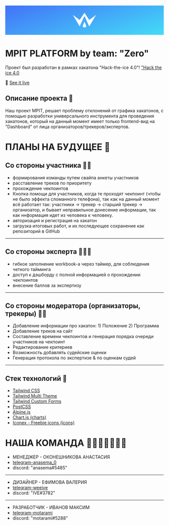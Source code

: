[![Header](https://github.com/motarami/mpit/blob/end/public/assets/img/header.png)]()

# MPIT PLATFORM by team: "Zero"
Проект был разработан в рамках хакатона "Hack-the-ice 4.0"!
["Hack the ice 4.0](https://ityakutia.com/hack-the-ice)


🧪 [See it live](https://windmillui.com/dashboard-html)


## Описание проекта 📖
Наш проект MPIT, решает проблему отклонений от графика хакатонов, с помощью разработки универсального инструмента для проведения хакатонов, который на данный момент имеет только frontend-вид на "Dashboard" от лица организаторов/трекеров/экспертов.


# ПЛАНЫ НА БУДУЩЕЕ 🔮

## Со стороны участника 🧑🏻
- формирования команды путем свайпа анкеты участников
- расставление треков по приоритету
- прохождение чекпоинтов
- Кнопка помощи для участников, когда те проходят чекпоинт (чтобы не было эффекта сломанного телефона), так как на данный момент всё работает так:
  участники -> трекер -> старший трекер -> организатор, и бывает неправильное донесение информации, так как ннформация идет из человека к человеку.
- авторизация и регистрация на хакатон
- загрузка итоговых работ, и их последующее сохранение как репозиторий в GitHub
---------------------------------------------------------------------------------------------------------------------------------------------------------
## Со стороны эксперта 👨🏻‍💻
- гибкое заполнение workbook-а через таймер, для соблюдения четкого тайминга
- доступ к дэшборду с полной информацией о прохождении чекпоинтов
- внесение баллов за экспертизу
---------------------------------------------------------------------------------------------------------------------------------------------------------
## Со стороны модератора (организаторы, трекеры) 🤵🏻
- Добавление информации про хакатон: 1) Положение 2) Программа
- Добавление треков на сайт
- Составление времени чекпоинтов и генерация порядка очереди участников на чекпоинт 
- Редактирование критериев
- Возможность добавлять судейские оценки
- Генерация протокола по экспертизе & по оценкам судей
----------------------------------------------------------------------------------------------------------------------------------------------------------


## Стек технологий 🔧
- [Tailwind CSS](https://tailwindcss.com/)
- [Tailwind Multi Theme](https://github.com/estevanmaito/tailwindcss-multi-theme)
- [Tailwind Custom Forms](https://github.com/tailwindlabs/tailwindcss-custom-forms)
- [PostCSS](https://postcss.org/)
- [Alpine.js](https://github.com/alpinejs/alpine)
- [Chart.js (charts)](https://www.chartjs.org/)
- [Iconex - Freebie icons (icons)](https://www.figma.com/community/file/1097525503669326714)

# НАША КОМАНДА 👩🏻‍🦰👧🏻🧑🏻
- МЕНЕДЖЕР - ОКОНЕШНИКОВА АНАСТАСИЯ 
- [telegram-anasema_0](https://t.me/anasema_0)
- discord: "anasema#5485"
- -------------------------------------
- ДИЗАЙНЕР - ЕФИМОВА ВАЛЕРИЯ 
- [telegram-weeive](https://t.me/weeive)
- discord: "IVE#3782"
- ------------------------------------
- РАЗРАБОТЧИК - ИВАНОВ МАКСИМ 
- [telegram-motarami](https://t.me/motarami")
- discord: "motarami#5288"
